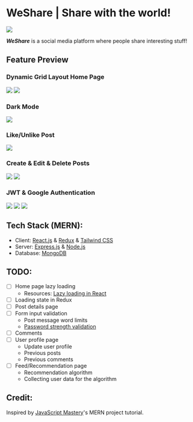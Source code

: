# WeShare | Share with the world!

![](https://i.imgur.com/aIHLyA5.png)

**_WeShare_** is a social media platform where people share interesting stuff!

## Feature Preview

### Dynamic Grid Layout Home Page

![](https://i.imgur.com/QqMLUdV.png)
![](https://i.imgur.com/BA8QjZz.png)

### Dark Mode

![](https://i.imgur.com/8pYdA7l.png)

### Like/Unlike Post

![](https://i.imgur.com/ARbsJm1.jpg)

### Create & Edit & Delete Posts

![](https://i.imgur.com/g6PmOR3.png)
![](https://i.imgur.com/6PSn6mh.png)

### JWT & Google Authentication

![](https://i.imgur.com/sFFiCbe.png)
![](https://i.imgur.com/qAyufbE.png)
![](https://i.imgur.com/cqS9xGC.png)

## Tech Stack (MERN):

- Client: [React.js](https://reactjs.org/) &amp; [Redux](https://redux.js.org/) &amp; [Tailwind CSS](https://tailwindcss.com/)
- Server: [Express.js](https://expressjs.com/) &amp; [Node.js](https://nodejs.org/)
- Database: [MongoDB](https://www.mongodb.com/)

## TODO:

- [ ] Home page lazy loading
  - Resources: [Lazy loading in React](https://www.loginradius.com/blog/engineering/lazy-loading-in-react/)
- [ ] Loading state in Redux
- [ ] Post details page
- [ ] Form input validation
  - Post message word limits
  - [Password strength validation](https://www.computerworld.com/article/2833081/how-to-validate-password-strength-using-a-regular-expression.html)
- [ ] Comments
- [ ] User profile page
  - Update user profile
  - Previous posts
  - Previous comments
- [ ] Feed/Recommendation page
  - Recommendation algorithm
  - Collecting user data for the algorithm

## Credit:
Inspired by [JavaScript Mastery](https://www.youtube.com/c/JavaScriptMastery)'s MERN project tutorial.
